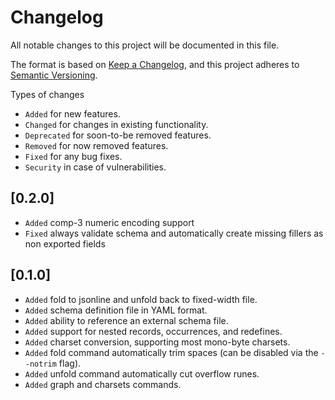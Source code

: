 # Changelog

All notable changes to this project will be documented in this file.

The format is based on [Keep a Changelog](https://keepachangelog.com/en/1.1.0/),
and this project adheres to [Semantic Versioning](https://semver.org/spec/v2.0.0.html).

Types of changes

- `Added` for new features.
- `Changed` for changes in existing functionality.
- `Deprecated` for soon-to-be removed features.
- `Removed` for now removed features.
- `Fixed` for any bug fixes.
- `Security` in case of vulnerabilities.

## [0.2.0]

- `Added` comp-3 numeric encoding support
- `Fixed` always validate schema and automatically create missing fillers as non exported fields

## [0.1.0]

- `Added` fold to jsonline and unfold back to fixed-width file.
- `Added` schema definition file in YAML format.
- `Added` ability to reference an external schema file.
- `Added` support for nested records, occurrences, and redefines.
- `Added` charset conversion, supporting most mono-byte charsets.
- `Added` fold command automatically trim spaces (can be disabled via the `--notrim` flag).
- `Added` unfold command automatically cut overflow runes.
- `Added` graph and charsets commands.
